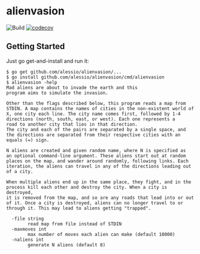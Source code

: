 # alienvasion

![Build](https://github.com/alessio/alienvasion/actions/workflows/build.yml/badge.svg)
[![codecov](https://codecov.io/gh/alessio/alienvasion/branch/master/graph/badge.svg?token=MDAtUe6ZQV)](https://codecov.io/gh/alessio/alienvasion)

## Getting Started

Just go get-and-install and run it:

```
$ go get github.com/alessio/alienvasion/...
$ go install github.com/alessio/alienvasion/cmd/alienvasion
$ alienvasion -help
Mad aliens are about to invade the earth and this
program aims to simulate the invasion.

Other than the flags described below, this program reads a map from
STDIN. A map contains the names of cities in the non-existent world of
X, one city each line. The city name comes first, followed by 1-4
directions (north, south, east, or west). Each one represents a
road to another city that lies in that direction.
The city and each of the pairs are separated by a single space, and
the directions are separated from their respective cities with an
equals (=) sign.

N aliens are created and given random name, where N is specified as
an optional command-line argument. These aliens start out at random
places on the map, and wander around randomly, following links. Each
iteration, the aliens can travel in any of the directions leading out
of a city.

When multiple aliens end up in the same place, they fight, and in the
process kill each other and destroy the city. When a city is destroyed,
it is removed from the map, and so are any roads that lead into or out
of it. Once a city is destroyed, aliens can no longer travel to or
through it. This may lead to aliens getting "trapped".

  -file string
    	read map from file instead of STDIN
  -maxmoves int
    	max number of moves each alien can make (default 10000)
  -naliens int
    	generate N aliens (default 8)

```
